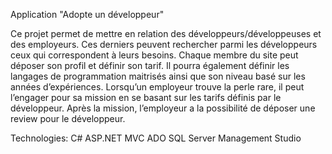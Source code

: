 Application "Adopte un développeur"

Ce projet permet de mettre en relation des développeurs/développeuses et des employeurs.
Ces derniers peuvent rechercher parmi les développeurs ceux qui correspondent à leurs besoins.
Chaque membre du site peut déposer son profil et définir son tarif.
Il pourra également définir les langages de programmation maitrisés ainsi que son niveau basé sur les années d’expériences.
Lorsqu’un employeur trouve la perle rare, il peut l’engager pour sa mission en se basant sur les tarifs définis par le développeur.
Après la mission, l’employeur a la possibilité de déposer une review pour le développeur.

Technologies: C# ASP.NET MVC ADO SQL Server Management Studio
